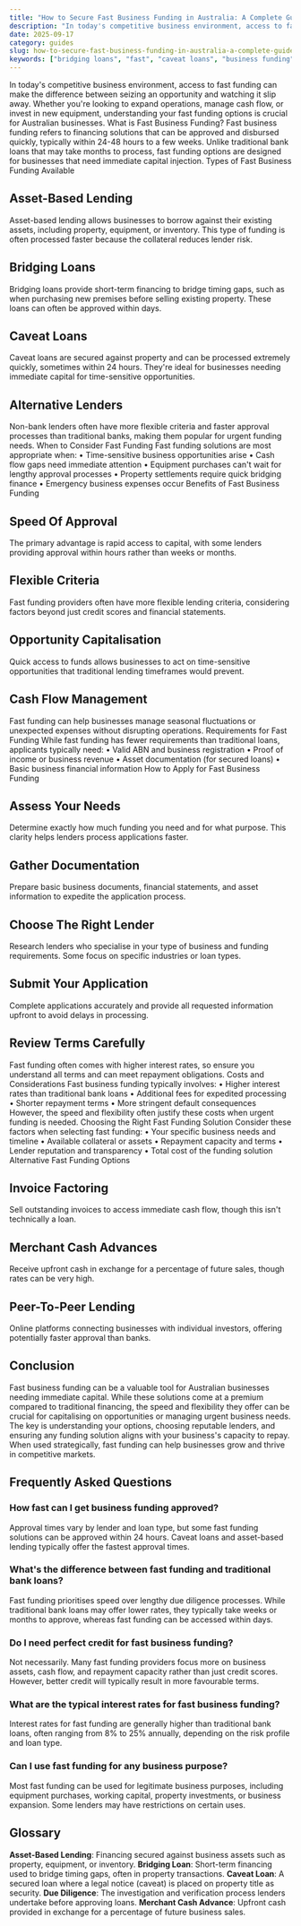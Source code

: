 ```yaml
---
title: "How to Secure Fast Business Funding in Australia: A Complete Guide"
description: "In today's competitive business environment, access to fast funding can make the difference between seizing an opportunity and watching it slip away."
date: 2025-09-17
category: guides
slug: how-to-secure-fast-business-funding-in-australia-a-complete-guide
keywords: ["bridging loans", "fast", "caveat loans", "business funding", "working capital", "secure", "business"]
---
```


In today's competitive business environment, access to fast funding can make the difference between seizing an opportunity and watching it slip away. Whether you're looking to expand operations, manage cash flow, or invest in new equipment, understanding your fast funding options is crucial for Australian businesses.
What is Fast Business Funding?
Fast business funding refers to financing solutions that can be approved and disbursed quickly, typically within 24-48 hours to a few weeks. Unlike traditional bank loans that may take months to process, fast funding options are designed for businesses that need immediate capital injection.
Types of Fast Business Funding Available

## Asset-Based Lending

Asset-based lending allows businesses to borrow against their existing assets, including property, equipment, or inventory. This type of funding is often processed faster because the collateral reduces lender risk.

## Bridging Loans

Bridging loans provide short-term financing to bridge timing gaps, such as when purchasing new premises before selling existing property. These loans can often be approved within days.

## Caveat Loans

Caveat loans are secured against property and can be processed extremely quickly, sometimes within 24 hours. They're ideal for businesses needing immediate capital for time-sensitive opportunities.

## Alternative Lenders

Non-bank lenders often have more flexible criteria and faster approval processes than traditional banks, making them popular for urgent funding needs.
When to Consider Fast Funding
Fast funding solutions are most appropriate when:
• Time-sensitive business opportunities arise
• Cash flow gaps need immediate attention
• Equipment purchases can't wait for lengthy approval processes
• Property settlements require quick bridging finance
• Emergency business expenses occur
Benefits of Fast Business Funding

## Speed Of Approval

The primary advantage is rapid access to capital, with some lenders providing approval within hours rather than weeks or months.

## Flexible Criteria

Fast funding providers often have more flexible lending criteria, considering factors beyond just credit scores and financial statements.

## Opportunity Capitalisation

Quick access to funds allows businesses to act on time-sensitive opportunities that traditional lending timeframes would prevent.

## Cash Flow Management

Fast funding can help businesses manage seasonal fluctuations or unexpected expenses without disrupting operations.
Requirements for Fast Funding
While fast funding has fewer requirements than traditional loans, applicants typically need:
• Valid ABN and business registration
• Proof of income or business revenue
• Asset documentation (for secured loans)
• Basic business financial information
How to Apply for Fast Business Funding

## Assess Your Needs

Determine exactly how much funding you need and for what purpose. This clarity helps lenders process applications faster.

## Gather Documentation

Prepare basic business documents, financial statements, and asset information to expedite the application process.

## Choose The Right Lender

Research lenders who specialise in your type of business and funding requirements. Some focus on specific industries or loan types.

## Submit Your Application

Complete applications accurately and provide all requested information upfront to avoid delays in processing.

## Review Terms Carefully

Fast funding often comes with higher interest rates, so ensure you understand all terms and can meet repayment obligations.
Costs and Considerations
Fast business funding typically involves:
• Higher interest rates than traditional bank loans
• Additional fees for expedited processing
• Shorter repayment terms
• More stringent default consequences
However, the speed and flexibility often justify these costs when urgent funding is needed.
Choosing the Right Fast Funding Solution
Consider these factors when selecting fast funding:
• Your specific business needs and timeline
• Available collateral or assets
• Repayment capacity and terms
• Lender reputation and transparency
• Total cost of the funding solution
Alternative Fast Funding Options

## Invoice Factoring

Sell outstanding invoices to access immediate cash flow, though this isn't technically a loan.

## Merchant Cash Advances

Receive upfront cash in exchange for a percentage of future sales, though rates can be very high.

## Peer-To-Peer Lending

Online platforms connecting businesses with individual investors, offering potentially faster approval than banks.

## Conclusion

Fast business funding can be a valuable tool for Australian businesses needing immediate capital. While these solutions come at a premium compared to traditional financing, the speed and flexibility they offer can be crucial for capitalising on opportunities or managing urgent business needs.
The key is understanding your options, choosing reputable lenders, and ensuring any funding solution aligns with your business's capacity to repay. When used strategically, fast funding can help businesses grow and thrive in competitive markets.

## Frequently Asked Questions

### How fast can I get business funding approved?

Approval times vary by lender and loan type, but some fast funding solutions can be approved within 24 hours. Caveat loans and asset-based lending typically offer the fastest approval times.

### What's the difference between fast funding and traditional bank loans?

Fast funding prioritises speed over lengthy due diligence processes. While traditional bank loans may offer lower rates, they typically take weeks or months to approve, whereas fast funding can be accessed within days.

### Do I need perfect credit for fast business funding?

Not necessarily. Many fast funding providers focus more on business assets, cash flow, and repayment capacity rather than just credit scores. However, better credit will typically result in more favourable terms.

### What are the typical interest rates for fast business funding?

Interest rates for fast funding are generally higher than traditional bank loans, often ranging from 8% to 25% annually, depending on the risk profile and loan type.

### Can I use fast funding for any business purpose?

Most fast funding can be used for legitimate business purposes, including equipment purchases, working capital, property investments, or business expansion. Some lenders may have restrictions on certain uses.

## Glossary

**Asset-Based Lending**: Financing secured against business assets such as property, equipment, or inventory.
**Bridging Loan**: Short-term financing used to bridge timing gaps, often in property transactions.
**Caveat Loan**: A secured loan where a legal notice (caveat) is placed on property title as security.
**Due Diligence**: The investigation and verification process lenders undertake before approving loans.
**Merchant Cash Advance**: Upfront cash provided in exchange for a percentage of future business sales.